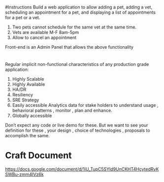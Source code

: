 #Instructions
Build a web application to allow adding a pet, adding a vet, scheduling an appointment for a pet, 
and displaying a list of appointments for a pet or a vet.
 
1. Two pets cannot schedule for the same vet at the same time.
2. Vets are available M-F 8am-5pm
3. Allow to cancel an appointment

Front-end is an Admin Panel that allows the above functionality
#
Regular implicit non-functional characteristics of any production grade application: 
1. Highly Scalable
2. Highly Available
3. HA/DR
4. Resiliency
5. SRE Strategy
6. Easily accessible Analytics data for stake holders to understand usage , behavioral patterns , monitor , plan and enhance.
7. Globally accessible
 
Don’t expect any code or live demo for these.
But we want to see your definition for these , your design , choice of technologies , proposals to accomplish the same.

# Craft Document
https://docs.google.com/document/d/1iU_TupC5SYld9UnCKHT4HcytedRvKSWBu-zmm4IVz6k